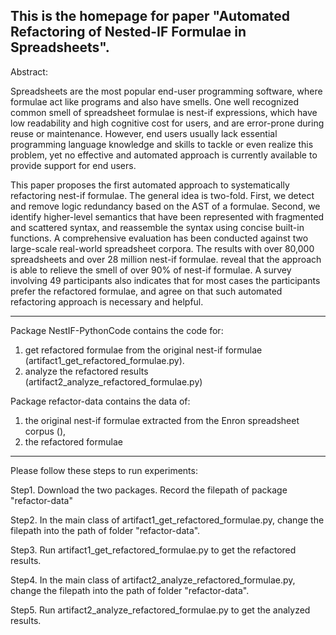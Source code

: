 This is the homepage for paper "Automated Refactoring of Nested-IF Formulae in Spreadsheets". 
----------------------------------------------------------------------------------------------------

Abstract:

Spreadsheets are the most popular end-user programming software, where formulae act like programs and also have smells. One well recognized common smell of spreadsheet formulae is nest-if expressions, which have low readability and high cognitive cost for users, and are error-prone during reuse or maintenance. However, end users usually lack essential programming language knowledge and skills to tackle or even realize this problem, yet no effective and automated approach is currently available to provide support for end users. 

This paper proposes the first automated approach to systematically refactoring nest-if formulae. The general idea is two-fold. First, we detect and remove logic redundancy based on the AST of a formulae. Second, we identify higher-level semantics that have been represented with fragmented and scattered syntax, and reassemble the syntax using concise built-in functions. A comprehensive evaluation has been conducted against two large-scale real-world spreadsheet corpora. The results with over 80,000 spreadsheets and over 28 million nest-if formulae. reveal that the approach is able to relieve the smell of over 90% of nest-if formulae. A survey involving 49 participants also indicates that for most cases the participants prefer the refactored formulae, and agree on that such automated refactoring approach is necessary and helpful.

----------------------------------------------------------------------------------------------------

Package NestIF-PythonCode contains the code for:
1. get refactored formulae from the original nest-if formulae (artifact1_get_refactored_formulae.py).
2. analyze the refactored results (artifact2_analyze_refactored_formulae.py)

Package refactor-data contains the data of:
1. the original nest-if formulae extracted from the Enron spreadsheet corpus (), 
2. the refactored formulae

----------------------------------------------------------------------------------------------------

Please follow these steps to run experiments:

Step1. Download the two packages. Record the filepath of package "refactor-data"

Step2. In the main class of artifact1_get_refactored_formulae.py, change the filepath into the path of folder "refactor-data".

Step3. Run artifact1_get_refactored_formulae.py to get the refactored results.

Step4. In the main class of artifact2_analyze_refactored_formulae.py, change the filepath into the path of folder "refactor-data".

Step5. Run artifact2_analyze_refactored_formulae.py to get the analyzed results.
